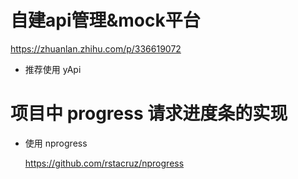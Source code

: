# 自建api管理&mock平台

https://zhuanlan.zhihu.com/p/336619072

* 推荐使用 yApi



# 项目中 progress 请求进度条的实现

* 使用 nprogress

  https://github.com/rstacruz/nprogress

  